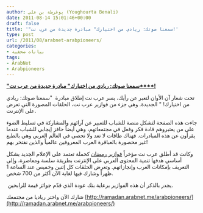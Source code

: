 ```yaml
---
author: يوغرطة بن علي (Youghourta Benali)
date: 2011-08-14 15:01:46+00:00
draft: false
title: '"سمعنا صوتك: ريادي من اختيارك" مبادرة جديدة من عرب نت!'
type: post
url: /2011/08/arabnet-arabpioneers/
categories:
- بيانات صحفية
tags:
- ArabNet
- Arabpioneers
---
```


[**"سمعنا صوتك: ريادي من اختيارك" مبادرة جديدة من عرب نت****!**](http://www.it-scoop.com/2011/08/arabnet-arabpioneers/)




تحت شعار آن الأوان لتعبر عن رأيك، يسر عرب نت إطلاق مبادرة  "سمعنا صوتك: ريادي من اختيارك! " الجديدة. وهي جزء من فوازير عرب نت، الحلقات المصورة التي تعرض على الإنترنت.




جاءت هذه الصفحة لتشكل منصة للشباب للتعبير عن آرائهم والمشاركة في تسليط الضوء على من يعتبروهم قادة فكر وفعل في مجتمعاتهم، وهي أيضاً حافز إيجابي للشباب عندما يقرأون عن هذه المبادرات. فهناك طاقات لا تعد ولا تحصى في العالم العربي وهي بالطبع غير محصورة بالعباقرة العرب المعروفين عالمياً والذين نفتخر بهم!




وكانت قد أطلق عرب نت مؤخراً [فوازير رمضان](ramadan.arabnet.me) كحملة تعتمد على الإعلام الجديد بشكل أساسي هدفها تنمية المحتوى العربي على الإنترنت بطريقة سلسة ومعاصرة، وإلى التعريف بإمكانات العرب وإنجازاتهم. وتعرض الحلقات كل إثنين وخميس عند الساعة 1 ظهراً وشارك فيها لغاية الآن أكثر من 700 شخص.




 يجدر بالذكر أن هذه الفوازير برعاية بنك عودة الذي قدّم جوائز قيمة للرابحين.




شارك الآن واختر رياديا من مجتمعك [http://ramadan.arabnet.me/arabpioneers/](http://ramadan.arabnet.me/arabpioneers/)
